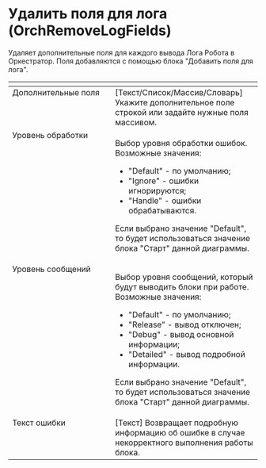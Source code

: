 # Удалить поля для лога (OrchRemoveLogFields)

Удаляет дополнительные поля для каждого вывода Лога Робота в Оркестратор. Поля добавляются с помощью блока "Добавить поля для лога".

<table data-header-hidden><thead><tr><th width="195.91668701171875" valign="top"></th><th width="288.58331298828125" valign="top"></th></tr></thead><tbody><tr><td valign="top">Дополнительные поля</td><td valign="top">[Текст/Список/Массив/Словарь] Укажите дополнительное поле строкой или задайте нужные поля массивом.</td></tr><tr><td valign="top">Уровень обработки</td><td valign="top"><p>Выбор уровня обработки ошибок. Возможные значения: </p><ul><li>"Default" - по умолчанию; </li><li>"Ignore" - ошибки игнорируются; </li><li>"Handle" - ошибки обрабатываются. </li></ul><p>Если выбрано значение "Default", то будет использоваться значение блока "Старт" данной диаграммы.</p></td></tr><tr><td valign="top">Уровень сообщений</td><td valign="top"><p>Выбор уровня сообщений, который будут выводить блоки при работе. Возможные значения: </p><ul><li>"Default" - по умолчанию; </li><li>"Release" - вывод отключен; </li><li>"Debug" - вывод основной информации; </li><li>"Detailed" - вывод подробной информации. </li></ul><p>Если выбрано значение "Default", то будет использоваться значение блока "Старт" данной диаграммы.</p></td></tr><tr><td valign="top">Текст ошибки</td><td valign="top">[Текст] Возвращает подробную информацию об ошибке в случае некорректного выполнения работы блока.</td></tr></tbody></table>
